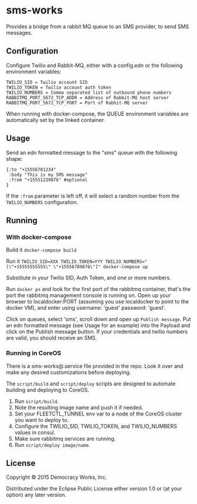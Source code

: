 # sms-works

Provides a bridge from a rabbit MQ queue to an SMS provider, to send SMS messages.

## Configuration

Configure Twilio and Rabbit-MQ, either with a config.edn or the following environment variables:

    TWILIO_SID = Twilio account SID
    TWILIO_TOKEN = Twilio account auth token
    TWILIO_NUMBERS = Comma separated list of outbound phone numbers
    RABBITMQ_PORT_5672_TCP_ADDR = Address of Rabbit-MQ host server
    RABBITMQ_PORT_5672_TCP_PORT = Port of Rabbit-MQ server
    
When running with docker-compose, the QUEUE environment variables are automatically set by the linked container.

## Usage

Send an edn formatted message to the "sms" queue with the following shape:

    {:to "+15556781234"
     :body "This is my SMS message"
     :from "+15551239876" #optional
    }
     
If the `:from` parameter is left off, it will select a random number from the `TWILIO_NUMBERS` configuration.

## Running

### With docker-compose

Build it
`docker-compose build`

Run it
`TWILIO_SID=XXX TWILIO_TOKEN=YYY TWILIO_NUMBERS="[\"+15555555555\" \"+15556789876\"]" docker-compose up`

Substitute in your Twilio SID, Auth Token, and one or more numbers.

Run `docker ps` and look for the first port of the rabbitmq container, that's the port the rabbitmq management console is running on. Open up your browser to localdocker:PORT (assuming you use localdocker to point to the docker VM), and enter using username: 'guest' password: 'guest'.

Click on queues, select 'sms', scroll down and open up `Publish message`. Put an edn formatted message (see Usage for an example) into the Payload and click on the Publish message button. If your credentials and twilio numbers are valid, you should receive an SMS.

### Running in CoreOS

There is a sms-works@.service file provided in the repo. Look it over and make any desired customizations before deploying.

The `script/build` and `script/deploy` scripts are designed to automate building and deploying to CoreOS.

1. Run `script/build`.
1. Note the resulting image name and push it if needed.
1. Set your FLEETCTL_TUNNEL env var to a node of the CoreOS cluster you want to deploy to.
1. Configure the TWILIO_SID, TWILIO_TOKEN, and TWILIO_NUMBERS values in consul.
1. Make sure rabbitmq services are running.
1. Run `script/deploy image/name`.

## License

Copyright © 2015 Democracy Works, Inc.

Distributed under the Eclipse Public License either version 1.0 or (at
your option) any later version.
